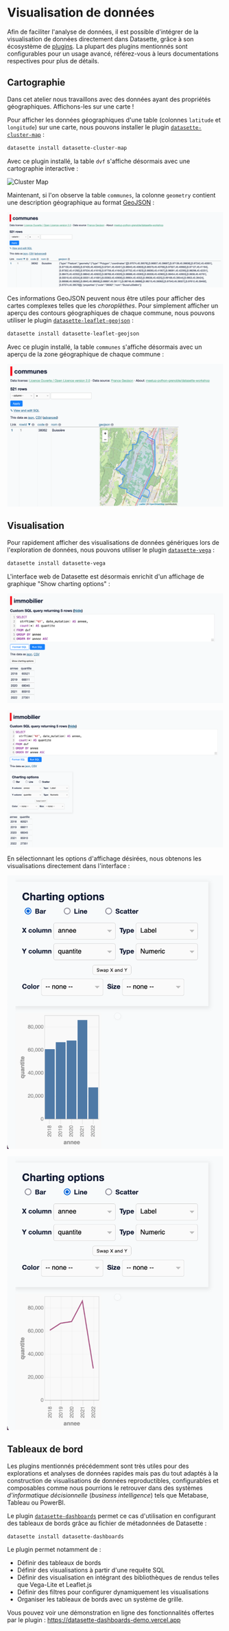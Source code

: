 # Visualisation de données

Afin de faciliter l'analyse de données, il est possible d'intégrer de la visualisation de données directement dans Datasette, grâce à son écosystème de [plugins](https://docs.datasette.io/en/stable/plugins.html). La plupart des plugins mentionnés sont configurables pour un usage avancé, référez-vous à leurs documentations respectives pour plus de détails.

## Cartographie

Dans cet atelier nous travaillons avec des données ayant des propriétés géographiques. Affichons-les sur une carte !

Pour afficher les données géographiques d'une table (colonnes `latitude` et `longitude`) sur une carte, nous pouvons installer le plugin [`datasette-cluster-map`](https://datasette.io/plugins/datasette-cluster-map) :

```bash
datasette install datasette-cluster-map
```

Avec ce plugin installé, la table `dvf` s'affiche désormais avec une cartographie interactive :

![Cluster Map](static/datasette_cluster_map.png)

Maintenant, si l'on observe la table `communes`, la colonne `geometry` contient une description géographique au format [GeoJSON](https://geojson.org) :

![Communes GeoJSON Raw](static/datasette_db_geojson_payload.png)

Ces informations GeoJSON peuvent nous être utiles pour afficher des cartes complexes telles que les _choroplèthes_. Pour simplement afficher un aperçu des contours géographiques de chaque commune, nous pouvons utiliser le plugin [`datasette-leaflet-geojson`](https://datasette.io/plugins/datasette-leaflet-geojson) :

```bash
datasette install datasette-leaflet-geojson
```

Avec ce plugin installé, la table `communes` s'affiche désormais avec un aperçu de la zone géographique de chaque commune :

![Communes GeoJSON](static/datasette_db_geojson.png)

## Visualisation

Pour rapidement afficher des visualisations de données génériques lors de l'exploration de données, nous pouvons utiliser le plugin [`datasette-vega`](https://datasette.io/plugins/datasette-vega) :

```bash
datasette install datasette-vega
```

L'interface web de Datasette est désormais enrichit d'un affichage de graphique "Show charting options" :

![Chart Link](static/datasette_chart_link.png)

![Chart Options](static/datasette_chart_options.png)

En sélectionnant les options d'affichage désirées, nous obtenons les visualisations directement dans l'interface :

![Chart Bar](static/datasette_chart_bar.png)

![Chart Line](static/datasette_chart_line.png)

## Tableaux de bord

Les plugins mentionnés précédemment sont très utiles pour des explorations et analyses de données rapides mais pas du tout adaptés à la construction de visualisations de données reproductibles, configurables et composables comme nous pourrions le retrouver dans des systèmes _d'informatique décisionnelle_ (_business intelligence_) tels que Metabase, Tableau ou PowerBI.

Le plugin [`datasette-dashboards`](https://datasette.io/plugins/datasette-dashboards) permet ce cas d'utilisation en configurant des tableaux de bords grâce au fichier de métadonnées de Datasette :

```bash
datasette install datasette-dashboards
```

Le plugin permet notamment de :

- Définir des tableaux de bords
- Définir des visualisations à partir d'une requête SQL
- Définir des visualisation en intégrant des bibliothèques de rendus telles que Vega-Lite et Leaflet.js
- Définir des filtres pour configurer dynamiquement les visualisations
- Organiser les tableaux de bords avec un système de grille.

Vous pouvez voir une démonstration en ligne des fonctionnalités offertes par le plugin : https://datasette-dashboards-demo.vercel.app
